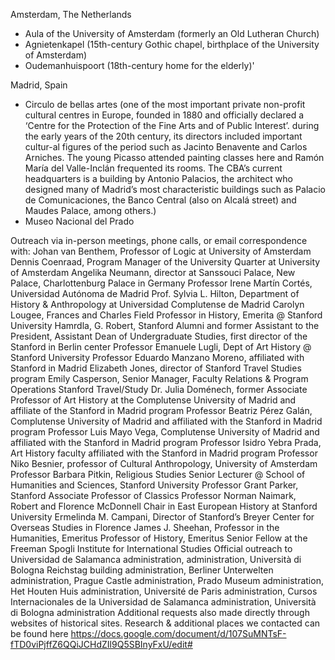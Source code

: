 Amsterdam, The Netherlands
- Aula of the University of Amsterdam (formerly an Old Lutheran Church) 
- Agnietenkapel (15th-century Gothic chapel, birthplace of the University of Amsterdam)
- Oudemanhuispoort (18th-century home for the elderly)'

Madrid, Spain
- Circulo de bellas artes (one of the most important private non-profit cultural centres in Europe, founded in 1880 and officially declared a ‘Centre for the Protection of the Fine Arts and of Public Interest’. during the early years of the 20th century, its directors included important cultur-al figures of the period such as Jacinto Benavente and Carlos Arniches. The young Picasso attended painting classes here and Ramón María del Valle-Inclán frequented its rooms. The CBA’s current headquarters is a building by Antonio Palacios, the architect who designed many of Madrid’s most characteristic buildings such as Palacio de Comunicaciones, the Banco Central (also on Alcalá street) and Maudes Palace, among others.)
- Museo Nacional del Prado

Outreach via in-person meetings, phone calls, or email correspondence with:
Johan van Benthem, Professor of Logic at University of Amsterdam
Dennis Coenraad, Program Manager of the University Quarter at University of Amsterdam
Angelika Neumann, director at Sanssouci Palace, New Palace, Charlottenburg Palace in Germany
Professor Irene Martín Cortés, Universidad Autónoma de Madrid
Prof. Sylvia L. Hilton, Department of History & Anthropology at Universidad Complutense de Madrid
Carolyn Lougee, Frances and Charles Field Professor in History, Emerita @ Stanford University
Hamrdla, G. Robert, Stanford Alumni and former Assistant to the President, Assistant Dean of Undergraduate Studies, first director of the Stanford in Berlin center
Professor Emanuele Lugli, Dept of Art History @ Stanford University
Professor Eduardo Manzano Moreno, affiliated with Stanford in Madrid
Elizabeth Jones, director of Stanford Travel Studies program
Emily Casperson, Senior Manager, Faculty Relations & Program Operations Stanford Travel/Study
Dr. Julia Doménech, former Associate Professor of Art History at the Complutense University of Madrid and affiliate of the Stanford in Madrid program
Professor Beatriz Pérez Galán, Complutense University of Madrid and affiliated with the Stanford in Madrid program 
Professor Luis Mayo Vega, Complutense University of Madrid and affiliated with the Stanford in Madrid program 
Professor Isidro Yebra Prada, Art History faculty affiliated with the Stanford in Madrid program 
Professor Niko Besnier, professor of Cultural Anthropology, University of Amsterdam
Professor Barbara Pitkin, Religious Studies Senior Lecturer @ School of Humanities and Sciences, Stanford University
Professor Grant Parker, Stanford Associate Professor of Classics
Professor Norman Naimark, Robert and Florence McDonnell Chair in East European History at Stanford University
Ermelinda M. Campani, Director of Stanford’s Breyer Center for Overseas Studies in Florence 
James J. Sheehan, Professor in the Humanities, Emeritus Professor of History, Emeritus Senior Fellow at the Freeman Spogli Institute for International Studies
Official outreach to Universidad de Salamanca administration, administration, Università di Bologna Reichstag building administration, Berliner Unterwelten administration, Prague Castle administration, Prado Museum administration, Het Houten Huis administration, Université de Paris administration, Cursos Internacionales de la Universidad de Salamanca administration, Università di Bologna administration
Additional requests also made directly through websites of historical sites. Research & additional places we contacted can be found here https://docs.google.com/document/d/107SuMNTsF-fTD0viPjffZ6QQiJCHdZIl9Q5SBInyFxU/edit#


